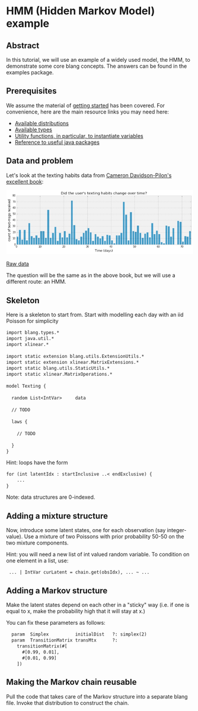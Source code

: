 # HMM (Hidden Markov Model) example

## Abstract

In this tutorial, we will use an example of a widely used model, the HMM, to demonstrate some core blang concepts. The answers can be found in the examples package.

## Prerequisites

We assume the material of [getting started](../getting-started.md) has been covered. For convenience, here are the main resource links you may need here:

- [Available distributions](https://github.com/UBC-Stat-ML/blangSDK/tree/master/src/main/java/blang/distributions)
- [Available types](https://github.com/UBC-Stat-ML/blangSDK/tree/master/src/main/java/blang/types)
- [Utility functions, in particular, to instantiate variables](https://github.com/UBC-Stat-ML/blangSDK/blob/master/src/main/java/blang/utils/StaticUtils.xtend)
- [Reference to useful java packages](https://docs.oracle.com/javase/7/docs/api/java/util/package-summary.html)

## Data and problem

Let's look at the texting habits data from [Cameron Davidson-Pilon's excellent book](http://nbviewer.jupyter.org/github/CamDavidsonPilon/Probabilistic-Programming-and-Bayesian-Methods-for-Hackers/blob/master/Chapter1_Introduction/Chapter1.ipynb):

![](hmm_files/texting.jpg)

[Raw data](hmm_files/texting-data.csv)

The question will be the same as in the above book, but we will use a different route: an HMM.


## Skeleton

Here is a skeleton to start from. Start with modelling each day with an iid Poisson for simplicity

```
import blang.types.*
import java.util.*
import xlinear.*

import static extension blang.utils.ExtensionUtils.* 
import static extension xlinear.MatrixExtensions.* 
import static blang.utils.StaticUtils.*
import static xlinear.MatrixOperations.* 

model Texting {
  
  random List<IntVar>     data
  
  // TODO  
  
  laws {
    
    // TODO
        
  }
}
```

Hint: loops have the form

```
for (int latentIdx : startInclusive ..< endExclusive) { 
    ... 
}
```

Note: data structures are 0-indexed.

## Adding a mixture structure

Now, introduce some latent states, one for each observation (say integer-value). Use a mixture of two Poissons with prior probability 50-50 on the two mixture components.

Hint: you will need a new list of int valued random variable. To condition on one element in a list, use:

```
 ... | IntVar curLatent = chain.get(obsIdx), ... ~ ... 
```


## Adding a Markov structure

Make the latent states depend on each other in a "sticky" way (i.e. if one is equal to x, make the probability high that it will stay at x.)

You can fix these parameters as follows:

```
  param  Simplex          initialDist   ?: simplex(2)
  param  TransitionMatrix transMtx      ?: 
    transitionMatrix(#[
      #[0.99, 0.01],
      #[0.01, 0.99]
    ]) 
```


## Making the Markov chain reusable

Pull the code that takes care of the Markov structure into a separate blang file. Invoke that distribution to construct the chain.


